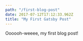 ```yaml
---
path: "/first-blog-post"
date: 2017-07-12T17:12:33.962Z
title: "My First Gatsby Post"
---
```

Oooooh-weeee, my first blog post!